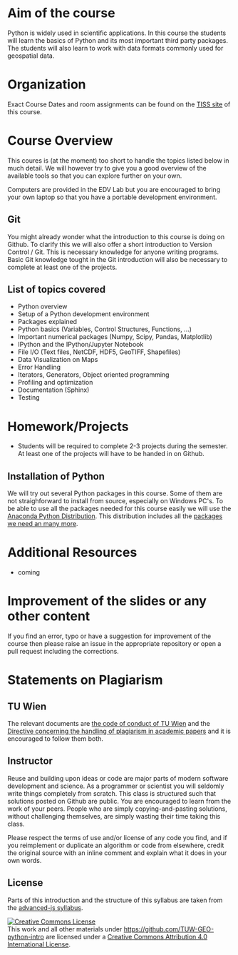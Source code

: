 # Aim of the course

Python is widely used in scientific applications. In this course the students
will learn the basics of Python and its most important third party packages. The
students will also learn to work with data formats commonly used for geospatial
data.

# Organization

Exact Course Dates and room assignments can be found on the
[TISS site](https://tiss.tuwien.ac.at/course/educationDetails.xhtml?windowId=96a&courseNr=120050&semester=2015W)
of this course.

# Course Overview

This coures is (at the moment) too short to handle the topics listed below in
much detail. We will however try to give you a good overview of the available
tools so that you can explore further on your own.

Computers are provided in the EDV Lab but you are encouraged to bring your own
laptop so that you have a portable development environment.

## Git

You might already wonder what the introduction to this course is doing on
Github. To clarify this we will also offer a short introduction to Version
Control / Git. This is necessary knowledge for anyone writing programs. Basic
Git knowledge tought in the Git introduction will also be necessary to complete
at least one of the projects.

## List of topics covered

- Python overview
- Setup of a Python development environment
- Packages explained
- Python basics (Variables, Control Structures, Functions, ...)
- Important numerical packages (Numpy, Scipy, Pandas, Matplotlib)
- IPython and the IPython/Jupyter Notebook
- File I/O (Text files, NetCDF, HDF5, GeoTIFF, Shapefiles)
- Data Visualization on Maps
- Error Handling
- Iterators, Generators, Object oriented programming
- Profiling and optimization
- Documentation (Sphinx)
- Testing

# Homework/Projects

- Students will be required to complete 2-3 projects during the semester. At
  least one of the projects will have to be handed in on Github.

## Installation of Python

We will try out several Python packages in this course. Some of them are not
straighforward to install from source, especially on Windows PC's. To be able to
use all the packages needed for this course easily we will use the
[Anaconda Python Distribution](https://www.continuum.io/downloads#all). This
distribution includes all the
[packages we need an many more](http://docs.continuum.io/anaconda/pkg-docs).

# Additional Resources

- coming

# Improvement of the slides or any other content

If you find an error, typo or have a suggestion for improvement of the course
then please raise an issue in the appropriate repository or open a pull request
including the corrections.

# Statements on Plagiarism

## TU Wien

The relevant documents are
[the code of conduct of TU Wien](http://www.tuwien.ac.at/en/services/recht/studium_und_forschung/information_betreffend_studierende/code_of_conduct_regeln_zur_sicherung_guter_wissenschaftlicher_praxis_beschluss_des_rektorates_vom_23_oktober_2007_deutsche_fassung_englische_fassung/)
and the
[Directive concerning the handling of plagiarism in academic papers](https://www.tuwien.ac.at/fileadmin/t/ukanzlei/Umgang_mit_Plagiaten_Engl.pdf)
and it is encouraged to follow them both.

## Instructor

Reuse and building upon ideas or code are major parts of modern software
development and science. As a programmer or scientist you will seldomly write
things completely from scratch. This class is structured such that solutions
posted on Github are public. You are encouraged to learn from the work of your
peers. People who are simply copying-and-pasting solutions, without challenging
themselves, are simply wasting their time taking this class.

Please respect the terms of use and/or license of any code you find, and if you
reimplement or duplicate an algorithm or code from elsewhere, credit the
original source with an inline comment and explain what it does in your own
words.

## License

Parts of this introduction and the structure of this syllabus are taken from the
[advanced-js syllabus](https://github.com/advanced-js/syllabus). 

<a rel="license" href="http://creativecommons.org/licenses/by/4.0/"><img
alt="Creative Commons License" style="border-width:0"
src="https://i.creativecommons.org/l/by/4.0/88x31.png" /></a><br />This <span
xmlns:dct="http://purl.org/dc/terms/" href="http://purl.org/dc/dcmitype/Text"
rel="dct:type">work</span> and all other materials under
https://github.com/TUW-GEO-python-intro are licensed under a <a rel="license"
href="http://creativecommons.org/licenses/by/4.0/">Creative Commons Attribution
4.0 International License</a>.
